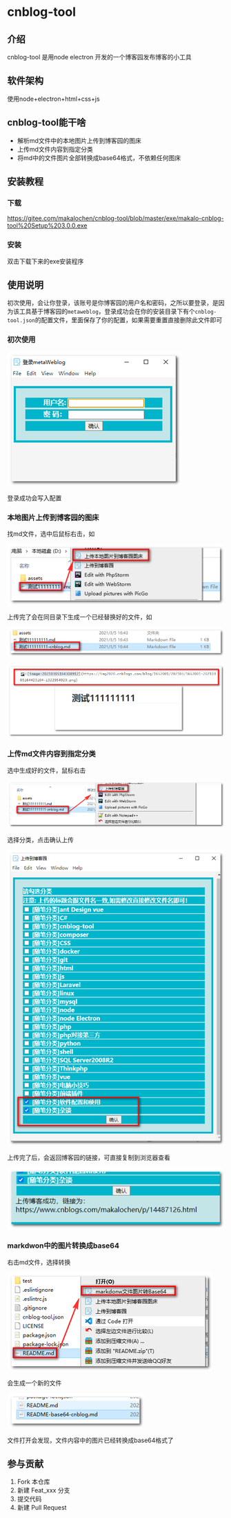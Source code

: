 # cnblog-tool

## 介绍
cnblog-tool 是用node electron 开发的一个博客园发布博客的小工具

## 软件架构
使用node+electron+html+css+js

## cnblog-tool能干啥

- 解析md文件中的本地图片上传到博客园的图床
- 上传md文件内容到指定分类
- 将md中的文件图片全部转换成base64格式，不依赖任何图床




## 安装教程

### 下载

https://gitee.com/makalochen/cnblog-tool/blob/master/exe/makalo-cnblog-tool%20Setup%203.0.0.exe

### 安装

双击下载下来的exe安装程序

## 使用说明

初次使用，会让你登录，该账号是你博客园的用户名和密码，之所以要登录，是因为该工具基于博客园的`metaweblog`，登录成功会在你的安装目录下有个`cnblog-tool.json`的配置文件，里面保存了你的配置，如果需要重置直接删除此文件即可



### 初次使用

![image-20210305163220951](assets/image-20210305163220951.png)

登录成功会写入配置

### 本地图片上传到博客园的图床

找md文件，选中后鼠标右击，如

![image-20210305164400350](assets/image-20210305164400350.png)

上传完了会在同目录下生成一个已经替换好的文件，如

![image-20210305164534005](assets/image-20210305164534005.png)

![image-20210305164554849](assets/image-20210305164554849.png)

### 上传md文件内容到指定分类

选中生成好的文件，鼠标右击

![image-20210305164728997](assets/image-20210305164728997.png)

选择分类，点击确认上传

![image-20210305164826858](assets/image-20210305164826858.png)

上传完了后，会返回博客园的链接，可直接复制到浏览器查看

![image-20210305164921934](assets/image-20210305164921934.png)

### markdwon中的图片转换成base64

右击md文件，选择转换

![image-20220530105851403](assets/image-20220530105851403.png)

会生成一个新的文件

![image-20220530105935161](assets/image-20220530105935161.png)

文件打开会发现，文件内容中的图片已经转换成base64格式了

## 参与贡献

1.  Fork 本仓库
2.  新建 Feat_xxx 分支
3.  提交代码
4.  新建 Pull Request
